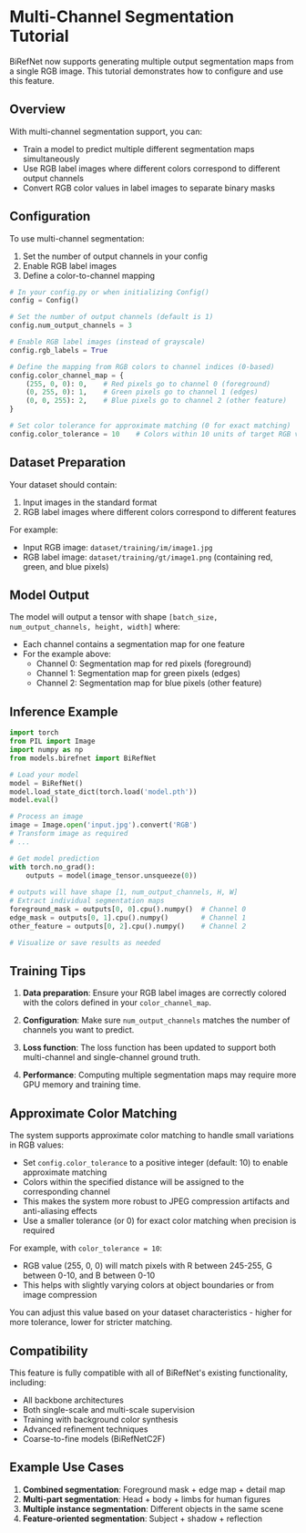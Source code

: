 # Multi-Channel Segmentation Tutorial

BiRefNet now supports generating multiple output segmentation maps from a single RGB image. This tutorial demonstrates how to configure and use this feature.

## Overview

With multi-channel segmentation support, you can:

- Train a model to predict multiple different segmentation maps simultaneously
- Use RGB label images where different colors correspond to different output channels
- Convert RGB color values in label images to separate binary masks 

## Configuration

To use multi-channel segmentation:

1. Set the number of output channels in your config
2. Enable RGB label images
3. Define a color-to-channel mapping

```python
# In your config.py or when initializing Config()
config = Config()

# Set the number of output channels (default is 1)
config.num_output_channels = 3

# Enable RGB label images (instead of grayscale)
config.rgb_labels = True

# Define the mapping from RGB colors to channel indices (0-based)
config.color_channel_map = {
    (255, 0, 0): 0,    # Red pixels go to channel 0 (foreground)
    (0, 255, 0): 1,    # Green pixels go to channel 1 (edges)
    (0, 0, 255): 2,    # Blue pixels go to channel 2 (other feature)
}

# Set color tolerance for approximate matching (0 for exact matching)
config.color_tolerance = 10    # Colors within 10 units of target RGB values will match
```

## Dataset Preparation

Your dataset should contain:

1. Input images in the standard format
2. RGB label images where different colors correspond to different features

For example:
- Input RGB image: `dataset/training/im/image1.jpg`
- RGB label image: `dataset/training/gt/image1.png` (containing red, green, and blue pixels)

## Model Output

The model will output a tensor with shape `[batch_size, num_output_channels, height, width]` where:

- Each channel contains a segmentation map for one feature
- For the example above:
  - Channel 0: Segmentation map for red pixels (foreground)
  - Channel 1: Segmentation map for green pixels (edges)
  - Channel 2: Segmentation map for blue pixels (other feature)

## Inference Example

```python
import torch
from PIL import Image
import numpy as np
from models.birefnet import BiRefNet

# Load your model
model = BiRefNet()
model.load_state_dict(torch.load('model.pth'))
model.eval()

# Process an image
image = Image.open('input.jpg').convert('RGB')
# Transform image as required
# ...

# Get model prediction
with torch.no_grad():
    outputs = model(image_tensor.unsqueeze(0))
    
# outputs will have shape [1, num_output_channels, H, W]
# Extract individual segmentation maps
foreground_mask = outputs[0, 0].cpu().numpy()  # Channel 0
edge_mask = outputs[0, 1].cpu().numpy()        # Channel 1
other_feature = outputs[0, 2].cpu().numpy()    # Channel 2

# Visualize or save results as needed
```

## Training Tips

1. **Data preparation**: Ensure your RGB label images are correctly colored with the colors defined in your `color_channel_map`.

2. **Configuration**: Make sure `num_output_channels` matches the number of channels you want to predict.

3. **Loss function**: The loss function has been updated to support both multi-channel and single-channel ground truth.

4. **Performance**: Computing multiple segmentation maps may require more GPU memory and training time.

## Approximate Color Matching

The system supports approximate color matching to handle small variations in RGB values:

- Set `config.color_tolerance` to a positive integer (default: 10) to enable approximate matching
- Colors within the specified distance will be assigned to the corresponding channel
- This makes the system more robust to JPEG compression artifacts and anti-aliasing effects
- Use a smaller tolerance (or 0) for exact color matching when precision is required

For example, with `color_tolerance = 10`:
- RGB value (255, 0, 0) will match pixels with R between 245-255, G between 0-10, and B between 0-10
- This helps with slightly varying colors at object boundaries or from image compression

You can adjust this value based on your dataset characteristics - higher for more tolerance, lower for stricter matching.

## Compatibility

This feature is fully compatible with all of BiRefNet's existing functionality, including:

- All backbone architectures
- Both single-scale and multi-scale supervision
- Training with background color synthesis
- Advanced refinement techniques
- Coarse-to-fine models (BiRefNetC2F)

## Example Use Cases

1. **Combined segmentation**: Foreground mask + edge map + detail map
2. **Multi-part segmentation**: Head + body + limbs for human figures
3. **Multiple instance segmentation**: Different objects in the same scene
4. **Feature-oriented segmentation**: Subject + shadow + reflection